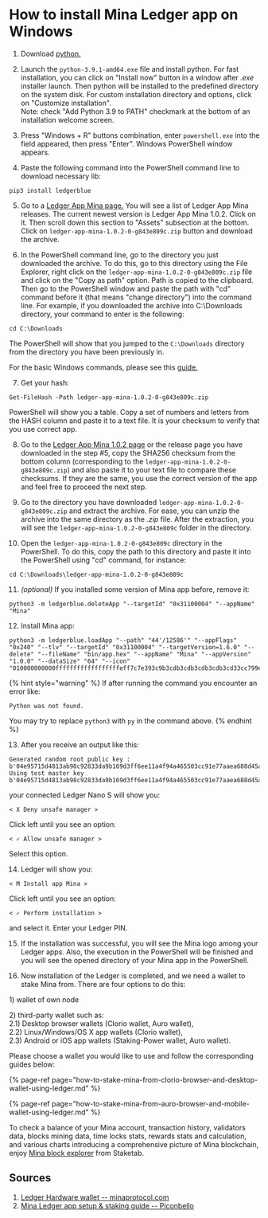 # How to install Mina Ledger app on Windows

1. Download [python](https://www.python.org/ftp/python/3.9.1/python-3.9.1-amd64.exe)[.](https://www.python.org/ftp/python/3.9.1/python-3.9.1-amd64.exe%5D.)

2. Launch the `python-3.9.1-amd64.exe` file and install python. For fast installation, you can click on "Install now" button in a window after _.exe_ installer launch. Then python will be installed to the predefined directory on the system disk. For custom installation directory and options, click on "Customize installation".  
Note: check "Add Python 3.9 to PATH" checkmark at the bottom of an installation welcome screen.

3. Press "Windows + R" buttons combination, enter `powershell.exe` into the field appeared, then press "Enter". Windows PowerShell window appears.

4. Paste the following command into the PowerShell command line to download necessary lib:

```text
pip3 install ledgerblue
```

5. Go to a [Ledger App Mina page](https://github.com/jspada/ledger-app-mina/releases)[.](https://github.com/jspada/ledger-app-mina/releases%5D.) You will see a list of Ledger App Mina releases. The current newest version is Ledger App Mina 1.0.2. Click on it. Then scroll down this section to "Assets" subsection at the bottom. Click on `ledger-app-mina-1.0.2-0-g843e809c.zip` button and download the archive.

6. In the PowerShell command line, go to the directory you just downloaded the archive. To do this, go to this directory using the File Explorer, right click on the `ledger-app-mina-1.0.2-0-g843e809c.zip` file and click on the "Copy as path" option. Path is copied to the clipboard. Then go to the PowerShell window and paste the path with "cd" command before it \(that means "change directory"\) into the command line. For example, if you downloaded the archive into C:\Downloads directory, your command to enter is the following:

```text
cd C:\Downloads
```

The PowerShell will show that you jumped to the `C:\Downloads` directory from the directory you have been previously in.

For the basic Windows commands, please see this [guide](https://www.digitalcitizen.life/command-prompt-how-use-basic-commands/)[.](https://www.digitalcitizen.life/command-prompt-how-use-basic-commands/%5D.)

7. Get your hash:

```text
Get-FileHash -Path ledger-app-mina-1.0.2-0-g843e809c.zip
```

PowerShell will show you a table. Copy a set of numbers and letters from the HASH column and paste it to a text file. It is your checksum to verify that you use correct app.

8. Go to the [Ledger App Mina 1.0.2 page](https://github.com/jspada/ledger-app-mina/releases/tag/v1.0.2) or the release page you have downloaded in the step \#5, copy the SHA256 checksum from the bottom column \(corresponding to the `ledger-app-mina-1.0.2-0-g843e809c.zip`\) and also paste it to your text file to compare these checksums. If they are the same, you use the correct version of the app and feel free to proceed the next step.

9. Go to the directory you have downloaded `ledger-app-mina-1.0.2-0-g843e809c.zip` and extract the archive. For ease, you can unzip the archive into the same directory as the _.zip_ file. After the extraction, you will see the `ledger-app-mina-1.0.2-0-g843e809c` folder in the directory.

10. Open the `ledger-app-mina-1.0.2-0-g843e809c` directory in the PowerShell. To do this, copy the path to this directory and paste it into the PowerShell using "cd" command, for instance:

```text
cd C:\Downloads\ledger-app-mina-1.0.2-0-g843e809c
```

11. _\(optional\)_ If you installed some version of Mina app before, remove it:

```text
python3 -m ledgerblue.deleteApp "--targetId" "0x31100004" "--appName" "Mina"
```

12. Install Mina app:

```text
python3 -m ledgerblue.loadApp "--path" "44'/12586'" "--appFlags" "0x240" "--tlv" "--targetId" "0x31100004" "--targetVersion=1.6.0" "--delete" "--fileName" "bin/app.hex" "--appName" "Mina" "--appVersion" "1.0.0" "--dataSize" "64" "--icon" "010000000000ffffffffffffffffffeff7c7e393c9b3cdb3cdb3cdb3cdb3cd33cc799effffffffffff"
```

{% hint style="warning" %}
If after running the command you encounter an error like:

`Python was not found.`

You may try to replace `python3` with `py` in the command above.
{% endhint %}

13. After you receive an output like this:

```text
Generated random root public key : b'04e95715d4813ab98c92833da9b169d3ff6ee11a4f94a465503cc91e77aaea688d45a0449f41bfaa2a1a789730e72d0ace759ca7c2b8a12e82c94cda61530cc363'
Using test master key b'04e95715d4813ab98c92833da9b169d3ff6ee11a4f94a465503cc91e77aaea688d45a0449f41bfaa2a1a789730e72d0ace759ca7c2b8a12e82c94cda61530cc363'
```

your connected Ledger Nano S will show you:

```text
< X Deny unsafe manager >
```

Click left until you see an option:

```text
< ✓ Allow unsafe manager >
```

Select this option.

14. Ledger will show you:

```text
< M Install app Mina >
```

Click left until you see an option:

```text
< ✓ Perform installation >
```

and select it. Enter your Ledger PIN.

15. If the installation was successful, you will see the Mina logo among your Ledger apps. Also, the execution in the PowerShell will be finished and you will see the opened directory of your Mina app in the PowerShell.

16. Now installation of the Ledger is completed, and we need a wallet to stake Mina from. There are four options to do this:

1\) wallet of own node

2\) third-party wallet such as:  
2.1\) Desktop browser wallets \(Clorio wallet, Auro wallet\),  
2.2\) Linux/Windows/OS X app wallets \(Clorio wallet\),  
2.3\) Android or iOS app wallets \(Staking-Power wallet, Auro wallet\).

Please choose a wallet you would like to use and follow the corresponding guides below:

{% page-ref page="how-to-stake-mina-from-clorio-browser-and-desktop-wallet-using-ledger.md" %}

{% page-ref page="how-to-stake-mina-from-auro-browser-and-mobile-wallet-using-ledger.md" %}

To check a balance of your Mina account, transaction history, validators data, blocks mining data, time locks stats, rewards stats and calculation, and various charts introducing a comprehensive picture of Mina blockchain, enjoy [Mina block explorer](https://mina.staketab.com/) from Staketab.

## Sources

1. [Ledger Hardware wallet -- minaprotocol.com](https://docs.minaprotocol.com/en/advanced/ledger-app-mina#installing-on-windows)
2. [Mina Ledger app setup & staking guide -- Piconbello](https://www.youtube.com/watch?v=ZezT6HHL9yk)

